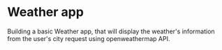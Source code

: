 # Weather app

Building a basic Weather app, that will display the weather's information from the user's city request using openweathermap API.